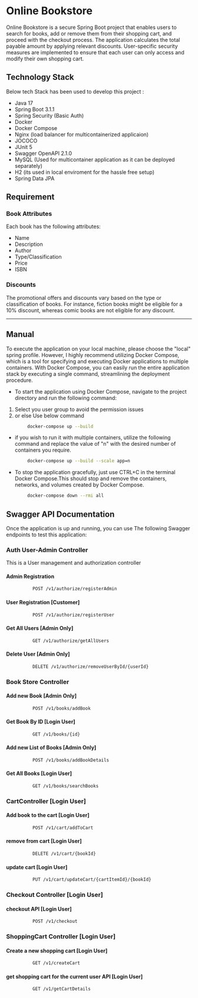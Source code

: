 # Online Bookstore
Online Bookstore is a secure Spring Boot project that enables users to search for books, add or remove them from their shopping cart, and proceed with the checkout process. The application calculates the total payable amount by applying relevant discounts. User-specific security measures are implemented to ensure that each user can only access and modify their own shopping cart.

## Technology Stack
Below tech Stack has been used to develop this project :
- Java 17
- Spring Boot 3.1.1
- Spring Security (Basic Auth)
- Docker
- Docker Compose
- Nginx (load balancer for multicontainerized applicaion)
- JOCOCO
- JUnit 5
- Swagger OpenAPI 2.1.0
- MySQL (Used for multicontainer application as it can be deployed separately)
- H2 (its used in local enviroment for the hassle free setup)
- Spring Data JPA

## Requirement
### Book Attributes
Each book has the following attributes:
- Name
- Description
- Author 
- Type/Classification 
- Price 
- ISBN

### Discounts
The promotional offers and discounts vary based on the type or classification of books. For instance, fiction books might be eligible for a 10% discount, whereas comic books are not eligible for any discount.

-------------------------------------------------------------------------------------------

## Manual
To execute the application on your local machine, please choose the "local" spring profile. However, I highly recommend utilizing Docker Compose, which is a tool for specifying and executing Docker applications to multiple containers. With Docker Compose, you can easily run the entire application stack by executing a single command, streamlining the deployment procedure.
- To start the application using Docker Compose, navigate to the project directory and run the following command: 
1. Select you user group to avoid the permission issues
2. or else Use below command
```bash
        docker-compose up --build 
```
- if you wish to run it with multiple containers, utilize the following command and replace the value of "n" with the desired number of containers you require.
```bash
        docker-compose up --build --scale app=n
```
- To stop the application gracefully, just use CTRL+C in the terminal Docker Compose.This should stop and remove the containers, networks, and volumes created by Docker Compose.
```bash
        docker-compose down --rmi all
```

## Swagger API Documentation
Once the application is up and running, you can use The following Swagger endpoints to test this application:

### Auth User-Admin Controller
This is a User management and authorization controller

#### Admin Registration

```bash
          POST /v1/authorize/registerAdmin
```
#### User Registration [Customer]
```bash
          POST /v1/authorize/registerUser
```

#### Get All Users [Admin Only]
```bash
          GET /v1/authorize/getAllUsers
```

#### Delete User [Admin Only]
```bash
          DELETE /v1/authorize/removeUserById/{userId}
```

### Book Store Controller

#### Add new Book [Admin Only]
```bash
          POST /v1/books/addBook
```

#### Get Book By ID [Login User]
```bash
          GET /v1/books/{id}
```
#### Add new List of Books [Admin Only]
```bash
          POST /v1/books/addBookDetails
```

#### Get All Books [Login User]
```bash
          GET /v1/books/searchBooks
```

### CartController [Login User]

#### Add book to the cart [Login User]
```bash
          POST /v1/cart/addToCart
```

#### remove from cart [Login User]
```bash
          DELETE /v1/cart/{bookId}
```

#### update cart [Login User]
```bash
          PUT /v1/cart/updateCart/{cartItemId}/{bookId}
```

### Checkout Controller [Login User]

#### checkout API [Login User]
```bash
          POST /v1/checkout
```

### ShoppingCart Controller [Login User]

#### Create a new shopping cart [Login User]
```bash
          GET /v1/createCart
```

#### get shopping cart for the current user API [Login User]
```bash
          GET /v1/getCartDetails
```

